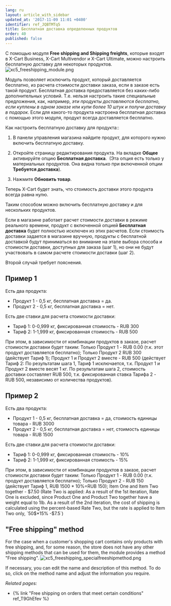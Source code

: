 ```yaml
---
lang: ru
layout: article_with_sidebar
updated_at: '2017-11-09 11:01 +0400'
identifier: ref_JQBTMTq5
title: Бесплатная доставка определенных продуктов
order: 40
published: false
---
```

С помощью модуля **Free shipping and Shipping freights**, которыe входят в X-Cart Business, X-Cart Multivendor и X-Cart Ultimate, можно настроить бесплатную доставку для некоторых продуктов. 
    ![xc5_freeshipping_module.png]({{site.baseurl}}/attachments/ref_IU9J0uuT/xc5_freeshipping_module.png)

Модуль позволяет исключить продукт, который доставляется бесплатно, из расчета стоимости доставки заказа, если в заказе есть такой продукт. Бесплатная доставка предоставляется без каких-либо дополнительных условий. Т.е. нельзя настроить такие специальные предложения, как, например, _эти продукты доставляются бесплатно, если куплены в одном заказе_ или _купи более 10 штук и получи доставку в подарок_.  Если для какого-то продукта настроена бесплатная доставка с помощью этого модуля, продукт всегда доставляется бесплатно.

Как настроить бесплатную доставку для продукта::

   1.  В панели управления магазина найдите продукт, для которого нужно включить бесплатную доставку.
   
   2.  Откройте страницу редактирования продукта. На вкладке **Общее** активируйте опцию **Бесплатная доставка**.
     (Эта опция есть только у материальных продуктов. Она видна только при включенной опции **Требуется доставка**).

   3.  Нажмите **Обновить товар**. 

Теперь X-Cart будет знать, что стоимость доставки этого продукта всегда равна нулю.

Таким способом можно включить бесплатную доставку и для нескольких продуктов.

Если в магазине работает расчет стоимости доставки в режиме реального времени, продукт с включенной опцией **Бесплатная доставка** будет полностью исключен из этих расчетов.
Если стоимость доставки задается в магазине вручную, продукты с бесплатной доставкой будут приниматься во внимание на этапе выбора способа и стоимости доставки, доступных для заказа (шаг 1), но они не будут участвовать в самом расчете стоимости доставки (шаг 2).

Второй случай требует пояснения.

## Пример 1

Есть два продукта:
   * Продукт 1 - 0,5 кг, бесплатная доставка = да.
   * Продукт 2 - 0,5 кг, бесплатная доставка = нет.

Есть две ставки  для расчета стоимости доставки:
   * Тариф 1: 0-0,999 кг, фиксированная стоимость - RUB 300
   * Тариф 2: 1-1,999 кг, фиксированная стоимость - RUB 500

При этом, в зависимости от комбинации продуктов в заказе, расчет стоимости доставки будет таким:
Только Продукт 1 - RUB 0.00 (т.к. этот продукт доставляется бесплатно);
Только Продукт 2 RUB 300 (действует Тариф 1);
Продукт 1 и Продукт 2 вместе - RUB 500 (действует Тариф 2: По результатам шага 1, Тариф 1 исключается, т.к. Продукт 1 и Продукт 2 вместе весят 1 кг. По результатам шага 2, стоимость доставки  составляет RUB 500, т.к. фиксированная ставка Тарифа 2 - RUB 500, независимо от количества продуктов).

## Пример 2

Есть два продукта:
   * Продукт 1 - 0,5 кг, бесплатная доставка = да, стоимость единицы товара - RUB 3000
   * Продукт 2 - 0,5 кг, бесплатная доставка = нет, стоимость единицы товара - RUB 1500

Есть две ставки  для расчета стоимости доставки:
   * Тариф 1: 0-0,999 кг, фиксированная стоимость - 10% 
   * Тариф 2: 1-1,999 кг, фиксированная стоимость - 15%

При этом, в зависимости от комбинации продуктов в заказе, расчет стоимости доставки будет таким:
Только Продукт 1 - RUB 0.00 (т.к. продукт доставляется бесплатно);
Только Продукт 2 - RUB 150 (действует Тариф 1, RUB 1500 * 10%=RUB 150);
Item One and Item Two together - $7.50 (Rate Two is applied: As a result of the 1st iteration, Rate One is excluded, since Product One and Product Two together have a weight equal to 1lb. As a result of the 2nd iteration, the cost of shipping is calculated using the percent-based Rate Two, but the rate is applied to Item Two only, `50$*15% -$7.5`)

## "Free shipping" method
For the case when a customer's shopping cart contains only products with free shipping, and, for some reason, the store does not have any other shipping methods that can be used for them, the module provides a method "Free shipping". 
![xc5_freeshipping_specialfreeshipmethod.png]({{site.baseurl}}/attachments/ref_IU9J0uuT/xc5_freeshipping_specialfreeshipmethod.png)

If necessary, you can edit the name and description of this method. To do so, click on the method name and adjust the information you require.

_Related pages:_

   * {% link "Free shipping on orders that meet certain conditions" ref_T9GhEfev %}
